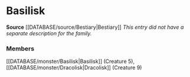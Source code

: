 ﻿---
creature_family: Basilisk
id: '124'
name: Basilisk
rarity: Common
source: '[[DATABASE/source/Bestiary|Bestiary]]'
type: Creature Family

---
# Basilisk

**Source** [[DATABASE/source/Bestiary|Bestiary]]
_This entry did not have a separate description for the family._

### Members

[[DATABASE/monster/Basilisk|Basilisk]] (Creature 5), [[DATABASE/monster/Dracolisk|Dracolisk]] (Creature 9)